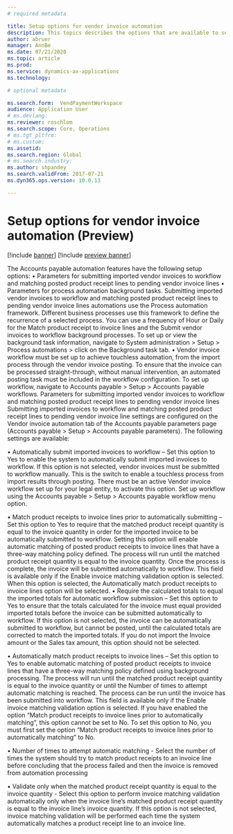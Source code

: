 ```yaml
---
# required metadata

title: Setup options for vendor invoice automation
description: This topics describes the options that are available to setting up and configuring the vendor invoice automation process.  
author: abruer
manager: AnnBe
ms.date: 07/21/2020
ms.topic: article
ms.prod: 
ms.service: dynamics-ax-applications
ms.technology: 

# optional metadata

ms.search.form:  VendPaymentWorkspace
audience: Application User
# ms.devlang: 
ms.reviewer: roschlom
ms.search.scope: Core, Operations
# ms.tgt_pltfrm: 
# ms.custom: 
ms.assetid: 
ms.search.region: Global
# ms.search.industry: 
ms.author: shpandey
ms.search.validFrom: 2017-07-21
ms.dyn365.ops.version: 10.0.13

---
```



# Setup options for vendor invoice automation (Preview)

[!include [banner](../includes/banner.md)]
[!include [preview banner](../includes/preview-banner.md)]

The Accounts payable automation features have the following setup options:
•	Parameters for submitting imported vendor invoices to workflow and matching posted product receipt lines to pending vendor invoice lines
•	Parameters for process automation background tasks. Submitting imported vendor invoices to workflow and matching posted product receipt lines to pending vendor invoice lines automations use the Process automation framework. Different business processes use this framework to define the recurrence of a selected process. You can use a frequency of Hour or Daily for the Match product receipt to invoice lines and the Submit vendor invoices to workflow background processes. To set up or view the background task information, navigate to System administration > Setup > Process automations > click on the Background task tab. 
•	Vendor invoice workflow must be set up to achieve touchless automation, from the import process through the vendor invoice posting. To ensure that the invoice can be processed straight-through, without manual intervention, an automated posting task must be included in the workflow configuration. To set up workflow, navigate to Accounts payable > Setup > Accounts payable workflows.
Parameters for submitting imported vendor invoices to workflow and matching posted product receipt lines to pending vendor invoice lines
Submitting imported invoices to workflow and matching posted product receipt lines to pending vendor invoice line settings are configured on the Vendor invoice automation tab of the Accounts payable parameters page (Accounts payable > Setup > Accounts payable parameters). The following settings are available:

•	Automatically submit imported invoices to workflow – Set this option to Yes to enable the system to automatically submit imported invoices to workflow. If this option is not selected, vendor invoices must be submitted to workflow manually. This is the switch to enable a touchless process from import results through posting. 
There must be an active Vendor invoice workflow set up for your legal entity, to activate this option. Set up workflow using the Accounts payable > Setup > Accounts payable workflow menu option.

•	Match product receipts to invoice lines prior to automatically submitting – Set this option to Yes to require that the matched product receipt quantity is equal to the invoice quantity in order for the imported invoice to be automatically submitted to workflow. Setting this option will enable automatic matching of posted product receipts to invoice lines that have a three-way matching policy defined. The process will run until the matched product receipt quantity is equal to the invoice quantity. Once the process is complete, the invoice will be submitted automatically to workflow.
This field is available only if the Enable invoice matching validation option is selected. When this option is selected, the Automatically match product receipts to invoice lines option will be selected.
•	Require the calculated totals to equal the imported totals for automatic workflow submission – Set this option to Yes to ensure that the totals calculated for the invoice must equal provided imported totals before the invoice can be submitted automatically to workflow. If this option is not selected, the invoice can be automatically submitted to workflow, but cannot be posted, until the calculated totals are corrected to match the imported totals. If you do not import the Invoice amount or the Sales tax amount, this option should not be selected.


•	Automatically match product receipts to invoice lines – Set this option to Yes to enable automatic matching of posted product receipts to invoice lines that have a three-way matching policy defined using background processing. The process will run until the matched product receipt quantity is equal to the invoice quantity or until the Number of times to attempt automatic matching is reached. The process can be run until the invoice has been submitted into workflow.
This field is available only if the Enable invoice matching validation option is selected.
If you have enabled the option “Match product receipts to invoice lines prior to automatically matching”, this option cannot be set to No. To set this option to No, you must first set the option “Match product receipts to invoice lines prior to automatically matching” to No.


•	Number of times to attempt automatic matching - Select the number of times the system should try to match product receipts to an invoice line before concluding that the process failed and then the invoice is removed from automation processing

•	Validate only when the matched product receipt quantity is equal to the invoice quantity - Select this option to perform invoice matching validation automatically only when the invoice line’s matched product receipt quantity is equal to the invoice line’s invoice quantity. If this option is not selected, invoice matching validation will be performed each time the system automatically matches a product receipt line to an invoice line.

